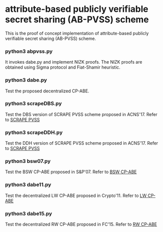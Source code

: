 # attribute-based publicly verifiable secret sharing (AB-PVSS) scheme

This is the proof of concept implementation of attribute-based publicly verifiable secret sharing (AB-PVSS) scheme. 


### python3 abpvss.py

It invokes dabe.py and implement NIZK proofs. The NIZK proofs are obtained using Sigma protocol and Fiat-Shamir heuristic. 

### python3 dabe.py

Test the proposed decentralized CP-ABE.

### python3 scrapeDBS.py

Test the DBS version of SCRAPE PVSS scheme proposed in ACNS'17. Refer to [SCRAPE PVSS](https://eprint.iacr.org/2017/216.pdf)

### python3 scrapeDDH.py

Test the DDH version of SCRAPE PVSS scheme proposed in ACNS'17. Refer to [SCRAPE PVSS](https://eprint.iacr.org/2017/216.pdf)

### python3 bsw07.py

Test the BSW CP-ABE proposed in S&P'07. Refer to [BSW CP-ABE](https://hal.archives-ouvertes.fr/hal-01788815/file/cp-abe.pdf)

### python3 dabe11.py

Test the decentralized LW CP-ABE proposed in Crypto'11. Refer to [LW CP-ABE](https://link.springer.com/content/pdf/10.1007/978-3-642-20465-4_31.pdf)

### python3 dabe15.py

Test the decentralized RW CP-ABE proposed in FC'15.  Refer to [RW CP-ABE](https://eprint.iacr.org/2015/016.pdf)
